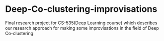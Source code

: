 # Deep-Co-clustering-improvisations
Final research project for CS-535(Deep Learning course) which describes our research approach for making some improvisations in the field of Deep Co-clustering
